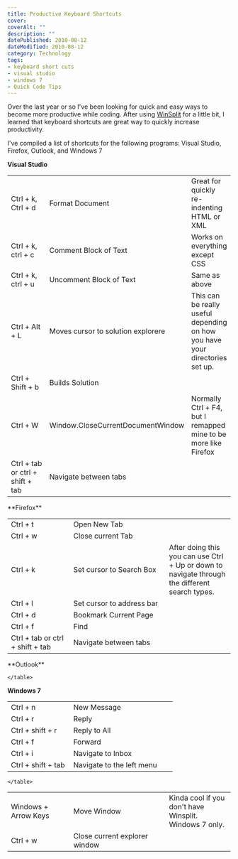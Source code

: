 ```yaml
---
title: Productive Keyboard Shortcuts
cover: 
coverAlt: ""
description: ""
datePublished: 2010-08-12  
dateModified: 2010-08-12 
category: Technology
tags:
- keyboard short cuts
- visual studio
- windows 7
- Quick Code Tips
---
```


Over the last year or so I've been looking for quick and easy ways to become more productive while coding. After using [WinSplit](http://worthyd.com/techblog/index.php/2010/07/winsplit/) for a little bit, I learned that keyboard shortcuts are great way to quickly increase productivity.

I've compiled a list of shortcuts for the following programs: Visual Studio, Firefox, Outlook, and Windows 7
<!-- more -->
**Visual Studio**
<table >
        <tr >
            
<td style="width:125px;" >Ctrl + k, Ctrl + d 
</td>
            
<td style="width:200px" >Format Document
</td>
            
<td >Great for quickly re-indenting HTML or XML
</td>
        </tr>
        <tr >
            
<td >Ctrl + k, ctrl + c
</td>
            
<td >Comment Block of Text 
</td>
            
<td >Works on everything except CSS
</td>
        </tr>
        <tr >
            
<td >Ctrl + k, ctrl + u
</td>
            
<td >Uncomment Block of Text
</td>
            
<td >Same as above
</td>
        </tr>
        <tr >
            
<td >Ctrl + Alt + L
</td>
            
<td >Moves cursor to solution explorere
</td>
            
<td >This can be really useful depending on how you have your directories set up.
</td>
        </tr>
        <tr >
            
<td >Ctrl + Shift + b
</td>
            
<td >Builds Solution
</td>
            
<td >
</td>
        </tr>
<tr >
            
<td >Ctrl + W
</td>
            
<td >Window.CloseCurrentDocumentWindow
</td>
            
<td >Normally Ctrl + F4, but I remapped mine to be more like Firefox
</td>
        </tr>
<tr >
            
<td >Ctrl + tab or   
ctrl + shift + tab
</td>
            
<td >Navigate between tabs
</td>
            
<td >
</td>
        </tr>
</table>
**Firefox**
<table >
        <tr >
            
<td style="width: 125px;" >Ctrl + t 
</td>
            
<td style="width: 200px" >Open New Tab
</td>
            
<td >
</td>
        </tr>
        <tr >
            
<td >Ctrl + w
</td>
            
<td >Close current Tab
</td>
            
<td >
</td>
        </tr>
        <tr >
            
<td >Ctrl + k
</td>
            
<td >Set cursor to Search Box
</td>
            
<td >After doing this you can use Ctrl + Up or down to navigate through the different search types.
</td>
        </tr>
        <tr >
            
<td >Ctrl + l
</td>
            
<td >Set cursor to address bar
</td>
            
<td >
</td>
        </tr>
        <tr >
            
<td >Ctrl + d
</td>
            
<td >Bookmark Current Page
</td>
            
<td >
</td>
        </tr>
        <tr >
            
<td >Ctrl + f
</td>
            
<td >Find
</td>
            
<td >
</td>
        </tr>
<tr >
            
<td >Ctrl + tab or   
ctrl + shift + tab
</td>
            
<td >Navigate between tabs
</td>
            
<td >
</td>
        </tr>
    </table>
**Outlook**
 <table >
        <tr >
            
<td style="width: 125px;" >Ctrl + n 
</td>
            
<td style="width: 200px" >New Message
</td>
            
<td >
</td>
        </tr>
        <tr >
            
<td >Ctrl + r
</td>
            
<td >Reply
</td>
            
<td >
</td>
        </tr>
        <tr >
            
<td >Ctrl + shift + r
</td>
            
<td >Reply to All
</td>
            
<td >
</td>
        </tr>
        <tr >
            
<td >Ctrl + f
</td>
            
<td >Forward
</td>
            
<td >
</td>
        </tr>
        <tr >
            
<td >Ctrl + i
</td>
            
<td >Navigate to Inbox
</td>
            
<td >
</td>
        </tr>
        <tr >
            
<td >Ctrl + shift + tab
</td>
            
<td >Navigate to the left menu
</td>
            
<td >
</td>
        </tr>
        
    </table>
**Windows 7**
 <table >
        <tr >
            
<td style="width: 125px;" >Windows + Arrow Keys
</td>
            
<td style="width: 200px" >Move Window
</td>
            
<td >Kinda cool if you don't have Winsplit. Windows 7 only.
</td>
        </tr>
        <tr >
            
<td >Ctrl + w
</td>
            
<td >Close current explorer window
</td>
            
<td >
</td>
        </tr>
               
        
    </table>
